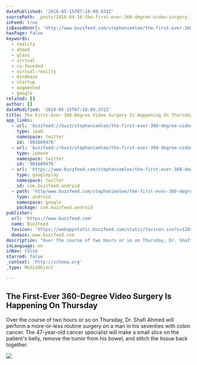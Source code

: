 ```yaml
---
datePublished: '2016-05-15T07:18:09.933Z'
sourcePath: _posts/2016-04-16-the-first-ever-360-degree-video-surgery-is-happening-on-thur.md
inFeed: true
isBasedOnUrl: 'http://www.buzzfeed.com/stephaniemlee/the-first-ever-360-degree-video-surgery-is-happening-on-thur#.rr1LK2rYZ'
hasPage: false
keywords:
  - reality
  - ahmed
  - glass
  - virtual
  - co-founded
  - virtual-reality
  - mindmaze
  - startup
  - augmented
  - google
related: []
author: []
dateModified: '2016-05-15T07:18:09.372Z'
title: The First-Ever 360-Degree Video Surgery Is Happening On Thursday
app_links:
  - url: 'buzzfeed://buzz/stephaniemlee/the-first-ever-360-degree-video-surgery-is-happening-on-thur'
    type: ipad
    namespace: twitter
    id: '981609476'
  - url: 'buzzfeed://buzz/stephaniemlee/the-first-ever-360-degree-video-surgery-is-happening-on-thur'
    type: iphone
    namespace: twitter
    id: '981609476'
  - url: 'https://www.buzzfeed.com/stephaniemlee/the-first-ever-360-degree-video-surgery-is-happening-on-thur'
    type: googleplay
    namespace: twitter
    id: com.buzzfeed.android
  - path: 'http/www.buzzfeed.com/stephaniemlee/the-first-ever-360-degree-video-surgery-is-happening-on-thur?utm_source=google&utm_medium=appindex&utm_campaign=appindex'
    type: android
    namespace: google
    package: com.buzzfeed.android
publisher:
  url: 'https://www.buzzfeed.com'
  name: BuzzFeed
  favicon: 'https://webappstatic.buzzfeed.com/static/favicon.ico?v=128414953298.89'
  domain: www.buzzfeed.com
description: "Over the course of two hours or so on Thursday, Dr. Shafi Ahmed will perform a more-or-less routine surgery on a man in his seventies with colon cancer. The 47-year-old cancer specialist will make a small slice on the patient's belly, remove the tumor from his bowel, and stitch the tissue back together."
inLanguage: en
inNav: false
starred: false
_context: 'http://schema.org'
_type: MediaObject

---
```

<article style=""><h1>The First-Ever 360-Degree Video Surgery Is Happening On Thursday</h1><p>Over the course of two hours or so on Thursday, Dr. Shafi Ahmed will perform a more-or-less routine surgery on a man in his seventies with colon cancer. The 47-year-old cancer specialist will make a small slice on the patient's belly, remove the tumor from his bowel, and stitch the tissue back together.</p><img src="https://img.buzzfeed.com/buzzfeed-static/static/2016-04/13/17/campaign_images/webdr02/the-first-ever-360-degree-video-surgery-is-happen-2-23051-1460581878-3_dblbig.jpg" /></article>